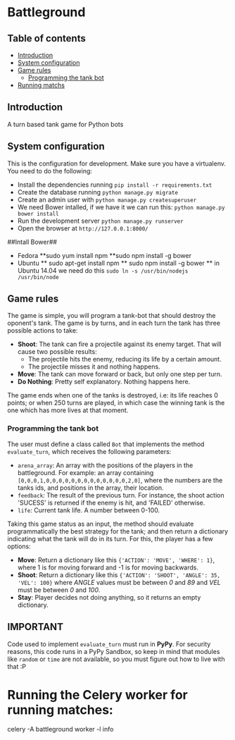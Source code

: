 Battleground
========================================================================

## Table of contents ##
- [Introduction](#introduction)
- [System configuration](#system-configurations)
- [Game rules](#game-rules)
    - [Programming the tank bot](#programming-the-tank-bot)
- [Running matchs](#running-the-celery-workers-for-running-matches)

## Introduction ##

A turn based tank game for Python bots

## System configuration ##
This is the configuration for development. Make sure you have a virtualenv. You need to do the following:
* Install the dependencies running `pip install -r requirements.txt`
* Create the database running `python manage.py migrate`
* Create an admin user with `python manage.py createsuperuser`
* We need Bower intalled, if we have it we can run this:  `python manage.py bower install`
* Run the development server `python manage.py runserver`
* Open the browser at `http://127.0.0.1:8000/`

##Intall Bower##
* Fedora 
**sudo yum install npm
**sudo npm install -g bower
* Ubuntu
** sudo apt-get install npm
** sudo npm install -g bower
** in Ubuntu 14.04 we need do this `sudo ln -s /usr/bin/nodejs /usr/bin/node`


## Game rules ##
The game is simple, you will program a tank-bot that should destroy the oponent's tank. The game is by turns, and in each turn the tank has three possible actions to take:
  * **Shoot**: The tank can fire a projectile against its enemy target. That will cause two possible results:
    - The projectile hits the enemy, reducing its life by a certain amount.
    - The projectile misses it and nothing happens.
  * **Move**: The tank can move forward or back, but only one step per turn.
  * **Do Nothing**: Pretty self explanatory. Nothing happens here.

The game ends when one of the tanks is destroyed, i.e: its life reaches 0 points; or when 250 turns are played, in which case the winning tank is the one which has more lives at that moment.

### Programming the tank bot ###
The user must define a class called `Bot` that implements the method `evaluate_turn`, which receives the following parameters:
* `arena_array`: An array with the positions of the players in the battleground. For example: an array containing `[0,0,0,1,0,0,0,0,0,0,0,0,0,0,0,0,0,2,0]`, where the numbers are the tanks ids, and positions in the array, their location.
* `feedback`: The result of the previous turn. For instance, the shoot action 'SUCESS' is returned if the enemy is hit, and 'FAILED' otherwise.
* `life`: Current tank life. A number between 0-100.

Taking this game status as an input, the method should evaluate programmatically the best strategy for the tank; and then return a dictionary indicating what the tank will do in its turn. For this, the player has a few options:
  * **Move**: Return a dictionary like this `{'ACTION': 'MOVE', 'WHERE': 1}`, where 1 is for moving forward and -1 is for moving backwards.
  * **Shoot**: Return a dictionary like this `{'ACTION': 'SHOOT', 'ANGLE': 35, 'VEL': 100}` where _ANGLE_ values must be between _0_ and _89_ and _VEL_ must be between _0_ and _100_.
  * **Stay**: Player decides not doing anything, so it returns an empty dictionary.

## IMPORTANT ##
Code used to implement `evaluate_turn` must run in **PyPy**. For security reasons, this code runs in a PyPy Sandbox, so keep in mind that modules like `random` or `time` are not available, so you must figure out how to live with that :P

# Running the Celery worker for running matches:
celery -A battleground worker -l info
